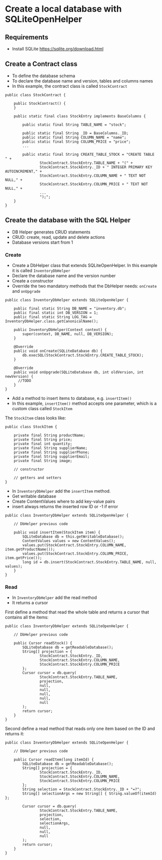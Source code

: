 # Create a local database with SQLiteOpenHelper

## Requirements
- Install SQLite https://sqlite.org/download.html

## Create a Contract class
- To define the database schema
- To declare the database name and version, tables and columns names
- In this example, the contract class is called `StockContract`

```
public class StockContract {

    public StockContract() {
    }

    public static final class StockEntry implements BaseColumns {

        public static final String TABLE_NAME = "stock";

        public static final String _ID = BaseColumns._ID;
        public static final String COLUMN_NAME = "name";
        public static final String COLUMN_PRICE = "price";
        ...

        public static final String CREATE_TABLE_STOCK = "CREATE TABLE " +
                StockContract.StockEntry.TABLE_NAME + "(" +
                StockContract.StockEntry._ID + " INTEGER PRIMARY KEY AUTOINCREMENT," +
                StockContract.StockEntry.COLUMN_NAME + " TEXT NOT NULL," +
                StockContract.StockEntry.COLUMN_PRICE + " TEXT NOT NULL," +
                ...
                ");";
    }
}
```

## Create the database with the SQL Helper
- DB Helper generates CRUD statements
- CRUD: create, read, update and delete actions
- Database versions start from 1

### Create
- Create a DbHelper class that extends SQLiteOpenHelper. In this example it is called `InventoryDbHelper`
- Declare the database name and the version number
- Create a constructor
- Override the two mandatory methods that the DbHelper needs: `onCreate` and `onUpgrade`

```
public class InventoryDbHelper extends SQLiteOpenHelper {

    public final static String DB_NAME = "inventory.db";
    public final static int DB_VERSION = 1;
    public final static String LOG_TAG = InventoryDbHelper.class.getCanonicalName();

    public InventoryDbHelper(Context context) {
        super(context, DB_NAME, null, DB_VERSION);
    }

    @Override
    public void onCreate(SQLiteDatabase db) {
        db.execSQL(StockContract.StockEntry.CREATE_TABLE_STOCK);
    }

    @Override
    public void onUpgrade(SQLiteDatabase db, int oldVersion, int newVersion) {
      //TODO
    }
}
```

- Add a method to insert items to database, e.g. `insertItem()`
- In this example, `insertItem()` method accepts one parameter, which is a custom class called `StockItem`

The `StockItem` class looks like:
```
public class StockItem {

    private final String productName;
    private final String price;
    private final int quantity;
    private final String supplierName;
    private final String supplierPhone;
    private final String supplierEmail;
    private final String image;

    // constructor

    // getters and setters
}
```

- In `InventoryDbHelper` add the `insertItem` method.  
- Get writable database
- Create ContentValues where to add key-value pairs
- insert always returns the inserted row ID or -1 if error

```
public class InventoryDbHelper extends SQLiteOpenHelper {

    // DbHelper previous code

    public void insertItem(StockItem item) {
        SQLiteDatabase db = this.getWritableDatabase();
        ContentValues values = new ContentValues();
        values.put(StockContract.StockEntry.COLUMN_NAME, item.getProductName());
        values.put(StockContract.StockEntry.COLUMN_PRICE, item.getPrice());
        long id = db.insert(StockContract.StockEntry.TABLE_NAME, null, values);
    }
}
```

### Read
- In `InventoryDbHelper` add the read method
- It returns a cursor

First define a method that read the whole table and returns a cursor that contains all the items:

```
public class InventoryDbHelper extends SQLiteOpenHelper {

    // DbHelper previous code

    public Cursor readStock() {
        SQLiteDatabase db = getReadableDatabase();
        String[] projection = {
                StockContract.StockEntry._ID,
                StockContract.StockEntry.COLUMN_NAME,
                StockContract.StockEntry.COLUMN_PRICE
        };
        Cursor cursor = db.query(
                StockContract.StockEntry.TABLE_NAME,
                projection,
                null,
                null,
                null,
                null,
                null
        );
        return cursor;
    }
}
```

Second define a read method that reads only one item based on the ID and returns it:

```
public class InventoryDbHelper extends SQLiteOpenHelper {

    // DbHelper previous code

    public Cursor readItem(long itemId) {
        SQLiteDatabase db = getReadableDatabase();
        String[] projection = {
                StockContract.StockEntry._ID,
                StockContract.StockEntry.COLUMN_NAME,
                StockContract.StockEntry.COLUMN_PRICE
        };
        String selection = StockContract.StockEntry._ID + "=?";
        String[] selectionArgs = new String[] { String.valueOf(itemId) };

        Cursor cursor = db.query(
                StockContract.StockEntry.TABLE_NAME,
                projection,
                selection,
                selectionArgs,
                null,
                null,
                null
        );
        return cursor;
    }
}
```
